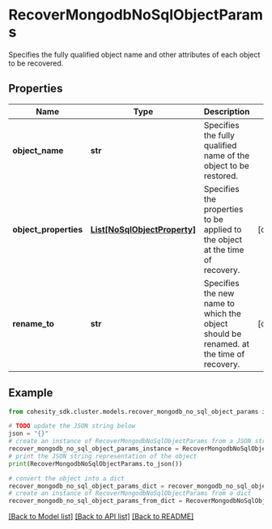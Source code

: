 # RecoverMongodbNoSqlObjectParams

Specifies the fully qualified object name and other attributes of each object to be recovered.

## Properties

Name | Type | Description | Notes
------------ | ------------- | ------------- | -------------
**object_name** | **str** | Specifies the fully qualified name of the object to be restored. | 
**object_properties** | [**List[NoSqlObjectProperty]**](NoSqlObjectProperty.md) | Specifies the properties to be applied to the object at the time of recovery. | [optional] 
**rename_to** | **str** | Specifies the new name to which the object should be renamed. at the time of recovery. | [optional] 

## Example

```python
from cohesity_sdk.cluster.models.recover_mongodb_no_sql_object_params import RecoverMongodbNoSqlObjectParams

# TODO update the JSON string below
json = "{}"
# create an instance of RecoverMongodbNoSqlObjectParams from a JSON string
recover_mongodb_no_sql_object_params_instance = RecoverMongodbNoSqlObjectParams.from_json(json)
# print the JSON string representation of the object
print(RecoverMongodbNoSqlObjectParams.to_json())

# convert the object into a dict
recover_mongodb_no_sql_object_params_dict = recover_mongodb_no_sql_object_params_instance.to_dict()
# create an instance of RecoverMongodbNoSqlObjectParams from a dict
recover_mongodb_no_sql_object_params_from_dict = RecoverMongodbNoSqlObjectParams.from_dict(recover_mongodb_no_sql_object_params_dict)
```
[[Back to Model list]](../README.md#documentation-for-models) [[Back to API list]](../README.md#documentation-for-api-endpoints) [[Back to README]](../README.md)


